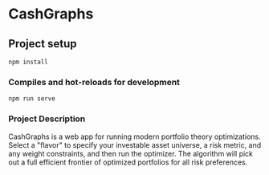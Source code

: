 # CashGraphs

## Project setup
```
npm install
```

### Compiles and hot-reloads for development
```
npm run serve
```

### Project Description
CashGraphs is a web app for running modern portfolio theory optimizations. 
Select a "flavor" to specify your investable asset universe, a risk metric, and 
any weight constraints, and then run the optimizer. The algorithm will pick out 
a full efficient frontier of optimized portfolios for all risk preferences.
